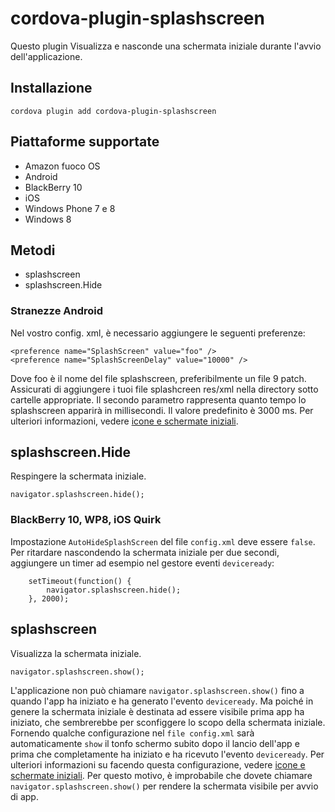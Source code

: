 <!---
    Licensed to the Apache Software Foundation (ASF) under one
    or more contributor license agreements.  See the NOTICE file
    distributed with this work for additional information
    regarding copyright ownership.  The ASF licenses this file
    to you under the Apache License, Version 2.0 (the
    "License"); you may not use this file except in compliance
    with the License.  You may obtain a copy of the License at

      http://www.apache.org/licenses/LICENSE-2.0

    Unless required by applicable law or agreed to in writing,
    software distributed under the License is distributed on an
    "AS IS" BASIS, WITHOUT WARRANTIES OR CONDITIONS OF ANY
    KIND, either express or implied.  See the License for the
    specific language governing permissions and limitations
    under the License.
-->

# cordova-plugin-splashscreen

Questo plugin Visualizza e nasconde una schermata iniziale durante l'avvio dell'applicazione.

## Installazione

    cordova plugin add cordova-plugin-splashscreen

## Piattaforme supportate

- Amazon fuoco OS
- Android
- BlackBerry 10
- iOS
- Windows Phone 7 e 8
- Windows 8

## Metodi

- splashscreen
- splashscreen.Hide

### Stranezze Android

Nel vostro config. xml, è necessario aggiungere le seguenti preferenze:

    <preference name="SplashScreen" value="foo" />
    <preference name="SplashScreenDelay" value="10000" />

Dove foo è il nome del file splashscreen, preferibilmente un file 9 patch. Assicurati di aggiungere i tuoi file splashcreen res/xml nella directory sotto cartelle appropriate. Il secondo parametro rappresenta quanto tempo lo splashscreen apparirà in millisecondi. Il valore predefinito è 3000 ms. Per ulteriori informazioni, vedere [icone e schermate iniziali][1].

[1]: http://cordova.apache.org/docs/en/edge/config_ref_images.md.html

## splashscreen.Hide

Respingere la schermata iniziale.

    navigator.splashscreen.hide();

### BlackBerry 10, WP8, iOS Quirk

Impostazione `AutoHideSplashScreen` del file `config.xml` deve essere `false`. Per ritardare nascondendo la schermata iniziale per due secondi, aggiungere un timer ad esempio nel gestore eventi `deviceready`:

        setTimeout(function() {
            navigator.splashscreen.hide();
        }, 2000);

## splashscreen

Visualizza la schermata iniziale.

    navigator.splashscreen.show();

L'applicazione non può chiamare `navigator.splashscreen.show()` fino a quando l'app ha iniziato e ha generato l'evento `deviceready`. Ma poiché in genere la schermata iniziale è destinata ad essere visibile prima app ha iniziato, che sembrerebbe per sconfiggere lo scopo della schermata iniziale. Fornendo qualche configurazione nel `file config.xml` sarà automaticamente `show` il tonfo schermo subito dopo il lancio dell'app e prima che completamente ha iniziato e ha ricevuto l'evento `deviceready`. Per ulteriori informazioni su facendo questa configurazione, vedere [icone e schermate iniziali][1]. Per questo motivo, è improbabile che dovete chiamare `navigator.splashscreen.show()` per rendere la schermata visibile per avvio di app.
